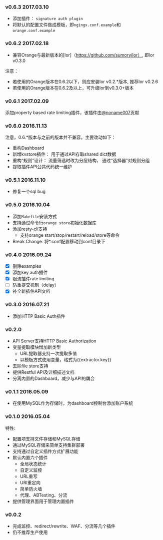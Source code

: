 ### v0.6.3 2017.03.10

- 添加插件： `signature auth plugin`
- 将默认的配置文件做成模板，即`ngingx.conf.example`和`orange.conf.example`

### v0.6.2 2017.02.18

- 兼容Orange与最新版本的[lor]（https://github.com/sumory/lor）, 即lor v0.3.0

注意：

- 若使用的Orange版本在0.6.2以下，则应安装lor v0.2.*版本, 推荐lor v0.2.6
- 若使用的Orange版本在0.6.2及以上，可升级lor到v0.3.0+版本

### v0.6.1 2017.02.09

添加property based rate limiting插件，该插件由[@noname007](https://github.com/noname007)贡献

### v0.6.0 2016.11.13

注意，0.6.*版本与之前的版本并不兼容，主要改动如下：

- 重构Dashboard
- 新增kvstore插件： 用于通过API存取shared dict数据
- 重构“规则”设计： 流量筛选时改为分层结构， 通过“选择器”对规则分组
- 提取插件API公共代码统一维护

### v0.5.1 2016.11.10

- 修复一个sql bug

### v0.5.0 2016.10.04

- 添加`Makefile`安装方式
- 支持通过命令行`orange store`初始化数据库
- 添加resty-cli支持
    - 支持orange start/stop/restart/reload/store等命令
- Break Change: 将*.conf配置移动到conf目录下


### v0.4.0 2016.09.24

- [x] 删除examples
- [x] 添加key auth插件
- [x] 限流插件rate limiting
- [ ] 防重提交机制（delay）
- [x] 补全新插件API文档

### v0.3.0 2016.07.21

- 添加HTTP Basic Auth插件

### v0.2.0

- API Server支持HTTP Basic Authorization
- 变量提取模块增加新类型
	- URL提取器支持一次提取多值
	- 以模板方式使用变量，格式为{{extractor.key}}
- 去除file store支持
- 提供Restful API及详细描述文档
- 分离内置的Dashboard，减少与API的耦合

### v0.1.1 2016.05.09

- 在使用MySQL作为存储时，为dashboard控制台添加账户系统


### v0.1.0 2016.05.04

特性:

- 配置项支持文件存储和MySQL存储
- 通过MySQL存储来简单支持集群部署
- 支持通过自定义插件方式扩展功能
- 默认内置六个插件
	- 全局状态统计
	- 自定义监控
	- URL重写
	- URI重定向
	- 简单防火墙
	- 代理、ABTesting、分流
- 提供管理界面用于管理内置插件

### v0.0.2

 - 完成监控、redirect/rewrite、WAF、分流等几个插件
 - 仍不推荐生产使用
